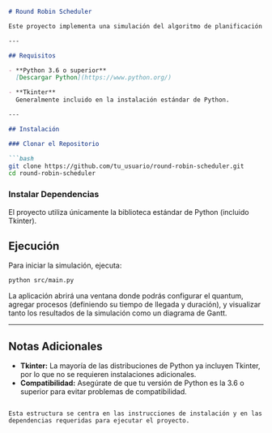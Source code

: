 ```md
# Round Robin Scheduler

Este proyecto implementa una simulación del algoritmo de planificación Round Robin en Python utilizando Tkinter para la interfaz gráfica.

---

## Requisitos

- **Python 3.6 o superior**  
  [Descargar Python](https://www.python.org/)

- **Tkinter**  
  Generalmente incluido en la instalación estándar de Python.

---

## Instalación

### Clonar el Repositorio

```bash
git clone https://github.com/tu_usuario/round-robin-scheduler.git
cd round-robin-scheduler
```


### Instalar Dependencias

El proyecto utiliza únicamente la biblioteca estándar de Python (incluido Tkinter).  


## Ejecución

Para iniciar la simulación, ejecuta:

```bash
python src/main.py
```

La aplicación abrirá una ventana donde podrás configurar el quantum, agregar procesos (definiendo su tiempo de llegada y duración), y visualizar tanto los resultados de la simulación como un diagrama de Gantt.

---

## Notas Adicionales

- **Tkinter:** La mayoría de las distribuciones de Python ya incluyen Tkinter, por lo que no se requieren instalaciones adicionales.
- **Compatibilidad:** Asegúrate de que tu versión de Python es la 3.6 o superior para evitar problemas de compatibilidad.

```

Esta estructura se centra en las instrucciones de instalación y en las dependencias requeridas para ejecutar el proyecto.

